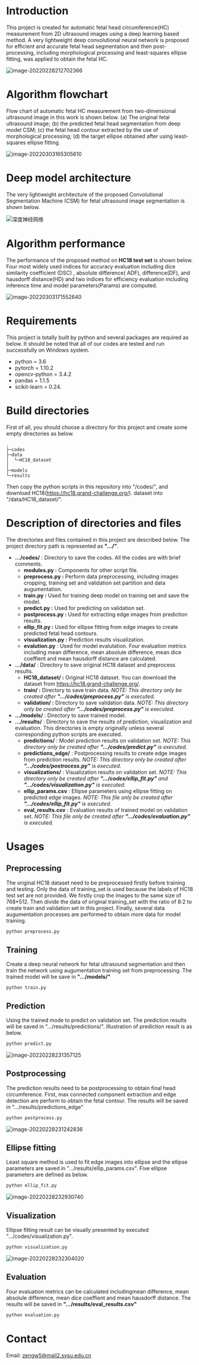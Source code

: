 # Introduction

This project is created for automatic fetal head circumference(HC) measurement from 2D ultrasound images using a deep learning based method. A very lightweight deep convolutional neural network is proposed for efficient and accurate fetal head segmentation and  then post-processing, including morphological processing and least-squares ellipse fitting, was applied to obtain the fetal HC.  

![image-20220228212702366](C:\Users\69115\AppData\Roaming\Typora\typora-user-images\image-20220228212702366.png)



# Algorithm flowchart

Flow chart of automatic fetal HC measurement from two-dimensional ultrasound image in this work is shown below. (a) The original fetal ultrasound image; (b) the predicted fetal head segmentation from deep model CSM; (c) the fetal head contour extracted by the use of morphological processing; (d) the target ellipse obtained after using least-squares ellipse fitting. 

![image-20220303165305610](C:\Users\69115\AppData\Roaming\Typora\typora-user-images\image-20220303165305610.png)



# Deep model architecture

The very lightweight architecture of the proposed Convolutional Segmentation Machine (CSM) for fetal ultrasound image segmentation is shown below. 



![深度神经网络](C:\Users\69115\Desktop\软件著作权\图例\深度神经网络.png)

# Algorithm performance

The performance of the proposed method on **HC18 test set** is shown below. Four most widely  used indices for accuracy evaluation including  dice similarity coefficient (DSC) , absolute difference( ADF), difference(DF), and hausdorff distance(HD)  and two indices for efficiency evaluation including inference time and model parameters(Params) are computed.

![image-20220303171552640](C:\Users\69115\AppData\Roaming\Typora\typora-user-images\image-20220303171552640.png)

# Requirements

This project is totally built  by python and several packages are required as below. It should be noted that all of our codes are tested and run successfully on Windows system.

* python = 3.6
* pytorch = 1.10.2
* opencv-python = 3.4.2
* pandas = 1.1.5
* scikit-learn = 0.24.



# Build directories

First of all, you should choose a directory for this project and create some empty directories as below.

```
.
├─codes
├─data
│  └─HC18_dataset
│
├─models
└─results
```



Then copy  the python scripts in this repository into "/codes/", and download HC18(https://hc18.grand-challenge.org/). dataset into "/data/HC18_dataset/".




# Description of directories and files

The directories and files contained in this project are described below. The project directory path is represented as **".../"**. 

* **.../codes/** : Directory to save the codes. All the codes are with brief  comments.
  * **modules.py :** Components for other script file.
  * **preprocess.py :** Perform data preprocessing, including  images cropping, training set and validation set partition and data augumentation.
  * **train.py :** Used for training deep model on training set and save the model.
  * **predict.py :** Used for predicting on validation set.
  * **postprocess.py :** Used for extracting edge images from prediction results.
  * **ellip_fit.py :** Used for ellipse fitting from edge images to create predicted fetal head contours.
  * **visualization.py :** Prediction results visualization.
  * **evalution.py** : Used for model evalutation. Four evaluation metrics including mean difference, mean absolule difference, mean dice coeffient and mean hausdorff distance are calculated.
* **.../data/** : Directory to save original HC18 dataset and preprocess results.
  * **HC18_dataset/ :** Original HC18 dataset. You can  download  the dataset  from https://hc18.grand-challenge.org/.
  * **train/ :** Directory to save train data. *NOTE: This directory only be created after **".../codes/preprocess.py"** is executed.* 
  * **validation/ :** Directory to save validation data. *NOTE: This directory only be created after **".../codes/preprocess.py"** is executed.* 
* **.../models/** : Directory to save trained model.
* **.../results/** : Directory to save the results of prediction, visualization and evaluation. This directories is empty originally unless several corresponding python scripts are executed.
  * **predictions/** : Model prediction results on validation set. *NOTE: This directory only be created after **".../codes/predict.py"** is executed.* 
  * **predictions_edge/** : Postprocessing results to create edge images from prediction results. *NOTE: This directory only be created after **".../codes/postrocess.py"** is executed.* 
  * **visualizations/** : Visualization results on validation set.  *NOTE: This directory only be created after **".../codes/ellip_fit.py"** and  **".../codes/visualization.py"** is executed.* 
  * **ellip_params.csv** : Ellipse parameters using ellipse fitting on predicted edge images. *NOTE: This file only be created after **".../codes/ellip_fit.py"** is executed.* 
  * **eval_results.csv** : Evaluation results of trained model on validation set. *NOTE: This file only be created after **".../codes/evaluation.py"** is executed.* 

# Usages

## Preprocessing 

The original HC18 dataset need to be preprocessed firstly before training and testing. Only the data of training_set is used because the labels of HC18 test set are not provided. We firstly crop the images to the same size of 768*512. Then divide the data of original training_set with the ratio of 8:2 to create train and validation set in this project. Finally, several data augumentation processes are performed to obtain more data for model training. 

```python
python preprocess.py
```



## Training

Create a deep neural network for fetal ultrasound segmentation and then train the network using augumentation training set from preprocessing. The trained model will be save in **".../models/"**

```pythpon
python train.py
```



## Prediction

Using the trained mode to predict on validation set. The prediction results will be saved in ".../results/predictions/". Illustration of prediction result is as below.

```python
python predict.py
```



![image-20220228231357125](C:\Users\69115\AppData\Roaming\Typora\typora-user-images\image-20220228231357125.png)

## Postprocessing

The prediction results need to be postprocessing to obtain final head circumference. First, max connected component extraction and edge detection are perform to obtain the fetal contour. The results will be saved in ".../results/predictions_edge"

```python
python postprocess.py
```

![image-20220228231242836](C:\Users\69115\AppData\Roaming\Typora\typora-user-images\image-20220228231242836.png)

## Ellipse fitting

Least square method is used to fit edge images into ellipse and the ellipse parameters are saved in ".../results/ellip_params.csv". Five ellipse parameters are defined as below.

```python
python ellip_fit.py
```

![image-20220228232930740](C:\Users\69115\AppData\Roaming\Typora\typora-user-images\image-20220228232930740.png)

## Visualization

Ellipse fitting result can be visually presented by executed ".../codes/visualization.py".

```python
python visualization.py
```

![image-20220228232304020](C:\Users\69115\AppData\Roaming\Typora\typora-user-images\image-20220228232304020.png)

## Evaluation

Four evaluation metrics can be calculated includingmean difference, mean absolule difference, mean dice coeffient and mean hausdorff distance. The results will be saved in **".../results/eval_results.csv"**

```python
python evaluation.py
```



# Contact

Email: zengw5@mail2.sysu.edu.cn







